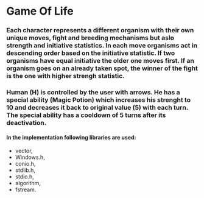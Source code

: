 # Game Of Life

### Each character represents a different organism with their own unique moves, fight and breeding mechanisms but aslo strength and initiative statistics. In each move organisms act in descending order based on the initiative statistic. If two organisms have equal initiative the older one moves first. If an organism goes on an already taken spot, the winner of the fight is the one with higher strengh statistic.
### Human (H) is controlled by the user with arrows. He has a special ability (Magic Potion) which increases his strenght to 10 and decreases it back to original value (5) with each turn. The special ability has a cooldown of 5 turns after its deactivation.

#### In the implementation following libraries are used: 
 - vector,
 - Windows.h,
 - conio.h,
 - stdlib.h,
 - stdio.h,
 - algorithm,
 - fstream.
